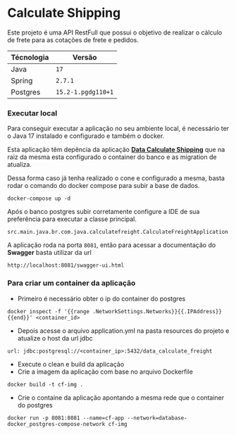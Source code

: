 # Calculate Shipping
Este projeto é uma API RestFull que possui o objetivo de realizar o cálculo de frete para as cotações de frete e pedidos.

|Técnologia| Versão             |
|----------|--------------------|
|Java      | `17`               |
|Spring    | `2.7.1`            |
|Postgres  | `15.2-1.pgdg110+1` |

### Executar local
Para conseguir executar a aplicação no seu ambiente local, é necessário ter o Java 17 instalado e configurado e também o docker.

Esta aplicação têm depência da aplicação **[Data Calculate Shipping](https://github.com/EdiPSilva/data-calculate-freight)** que na raiz da mesma esta configurado o container do banco e as migration de atualiza.

Dessa forma caso já tenha realizado o cone e configurado a mesma, basta rodar o comando do docker compose para subir a base de dados.
``` 
docker-compose up -d
```
Após o banco postgres subir corretamente configure a IDE de sua preferência para executar a classe principal.
```
src.main.java.br.com.java.calculatefreight.CalculateFreightApplication
```
A aplicação roda na porta `8081`, então para acessar a documentação do **Swagger** basta utilizar da url
```
http://localhost:8081/swagger-ui.html
```
### Para criar um container da aplicação
* Primeiro é necessário obter o ip do container do postgres
```
docker inspect -f '{{range .NetworkSettings.Networks}}{{.IPAddress}}{{end}}' <container_id>
```
* Depois acesse o arquivo application.yml na pasta resources do projeto e atualize o host da url jdbc
```
url: jdbc:postgresql://<container_ip>:5432/data_calculate_freight
```
* Execute o clean e build da aplicação
* Crie a imagem da aplicação com base no arquivo Dockerfile
```
docker build -t cf-img .
```
* Crie o containe da aplicação apontando a mesma rede que o container do postgres
``` 
docker run -p 8081:8081 --name=cf-app --network=database-docker_postgres-compose-network cf-img
```